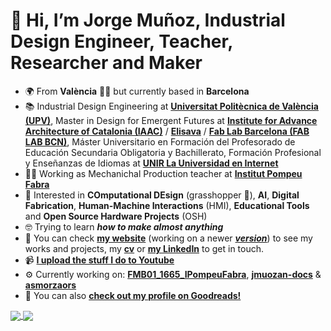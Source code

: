 # 👋 Hi, I’m Jorge Muñoz, Industrial Design Engineer, Teacher, Researcher and Maker
- 🌍 From **València** 🧨🔥 but currently based in **Barcelona**
- 📚 Industrial Design Engineering at **[Universitat Politècnica de València (UPV)](https://www.upv.es/)**, Master in Design for Emergent Futures at **[Institute for Advance Architecture of Catalonia (IAAC)](https://iaac.net/)** / **[Elisava](https://www.elisava.net/en/)** / **[Fab Lab Barcelona (FAB LAB BCN)](https://fablabbcn.org/)**, Máster Universitario en Formación del Profesorado de Educación Secundaria Obligatoria y Bachillerato, Formación Profesional y Enseñanzas de Idiomas at **[UNIR La Universidad en Internet](https://www.unir.net)**
- 👨‍🏫 Working as Mechanichal Production teacher at **[Institut Pompeu Fabra](https://agora.xtec.cat/iespompeufabra-bdn/)**
- 🤗 Interested in **COmputational DEsign** (grasshopper 🦗), **AI**, **Digital Fabrication**, **Human-Machine Interactions** (HMI), **Educational Tools** and **Open Source Hardware Projects** (OSH)
- 🤓 Trying to learn ***how to make almost anything***
- 🔗 You can check **[my website](https://jmuozan.github.io/jorgemunyozz.github.io/)** (working on a newer ***[version](https://jmuozan.github.io/docs)***) to see my works and projects, my **[cv](https://jmuozan.github.io/docs/CV.pdf)** or **[my LinkedIn](https://www.linkedin.com/in/jorgemunozzanon/)** to get in touch.
- 📹 **[I upload the stuff I do to Youtube](https://www.youtube.com/@jmuozan)**
- ⚙️ Currently working on: **[FMB01_1665_IPompeuFabra](https://jmuozan.github.io/FMB01_1665_IPompeuFabra/)**, **[jmuozan-docs](https://jmuozan.github.io/docs/)** & **[asmorzaors](https://github.com/jmuozan/asmorzaors)** 
- 📖 You can also **[check out my profile on Goodreads!](https://www.goodreads.com/user/show/172540756)**
<a href="https://github.com/anuraghazra/github-readme-stats">
  <img align="center" src="https://github-readme-stats.vercel.app/api?username=jmuozan&count_private=true&show_icons=true&include_all_commits=true&hide_border=true&hide_title=true&bg_color=00000000&text_color=777&icon_color=4493F8&ring_color=4493F8\&hide=issues" />
</a>
<a href="https://github.com/anuraghazra/github-readme-stats"><img align="center" src="https://github-readme-stats.vercel.app/api/top-langs/?username=jmuozan&layout=compact&theme=buefy&hide_border=true&hide=html,css&hide_title=true&bg_color=00000000&text_color=777" />
</a>
<!---
- GPX from drawings?????
- Money expenses tool
- video ascii + subtitles on a pdf
- Fashion patterns gh
- Blender Machine Learning detect object, associate eith 3d database an place digital twin in 3d space

--->
